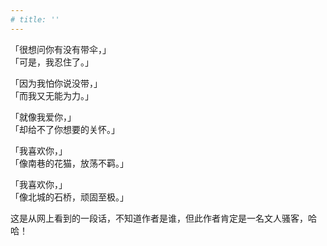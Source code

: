 ```yaml
---
# title: ''
---
```

 
「很想问你有没有带伞，」  
「可是，我忍住了。」  
  
「因为我怕你说没带，」  
「而我又无能为力。」  
  
「就像我爱你，」  
「却给不了你想要的关怀。」  
  
「我喜欢你，」  
「像南巷的花猫，放荡不羁。」  
  
「我喜欢你，」  
「像北城的石桥，顽固至极。」

这是从网上看到的一段话，不知道作者是谁，但此作者肯定是一名文人骚客，哈哈！